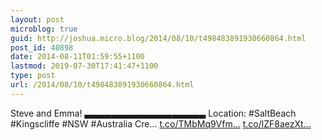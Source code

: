 ```yaml
---
layout: post
microblog: true
guid: http://joshua.micro.blog/2014/08/10/t498483891930660864.html
post_id: 40898
date: 2014-08-11T01:59:55+1100
lastmod: 2019-07-30T17:41:47+1100
type: post
url: /2014/08/10/t498483891930660864.html
---
```

Steve and Emma! ▃▃▃▃▃▃▃▃▃▃▃▃▃▃▃▃▃▃
Location: #SaltBeach #Kingscliffe #NSW #Australia
Cre... [t.co/TMbMq9Vfm...](http://t.co/TMbMq9VfmJ) [t.co/lZF8aezXt...](http://t.co/lZF8aezXtW)
